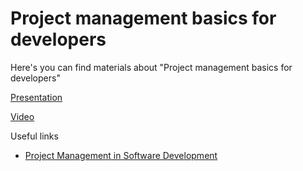 # Project management basics for developers

Here's you can find materials about "Project management basics for developers"

[Presentation](https://docs.google.com/presentation/d/1DqrG8hRqj2i4qIsdP2IrkK-saLC-fYJ61lIqmOri5KM/edit?usp=sharing)

[Video](https://drive.google.com/file/d/1PSKMxWYv0NI7DhPaJOlQjyvozZvc2J5k/view?usp=sharing)

Useful links

- [Project Management in Software Development](https://www.trio.dev/blog/project-management-software-development)
